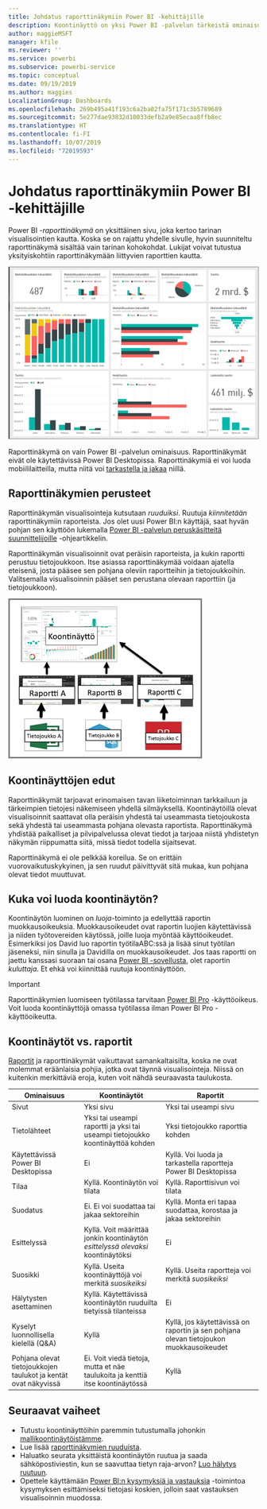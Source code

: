 ```yaml
---
title: Johdatus raporttinäkymiin Power BI -kehittäjille
description: Koontinäyttö on yksi Power BI -palvelun tärkeistä ominaisuuksista. Raporttinäkymä on yksittäinen sivu, jossa kerrotaan tarina visualisointien kautta.
author: maggieMSFT
manager: kfile
ms.reviewer: ''
ms.service: powerbi
ms.subservice: powerbi-service
ms.topic: conceptual
ms.date: 09/19/2019
ms.author: maggies
LocalizationGroup: Dashboards
ms.openlocfilehash: 269b495a41f193c6a2ba02fa75f171c3b5789689
ms.sourcegitcommit: 5e277dae93832d10033defb2a9e85ecaa8ffb8ec
ms.translationtype: HT
ms.contentlocale: fi-FI
ms.lasthandoff: 10/07/2019
ms.locfileid: "72019593"
---
```

# <a name="introduction-to-dashboards-for-power-bi-designers"></a>Johdatus raporttinäkymiin Power BI -kehittäjille

Power BI -*raporttinäkymä* on yksittäinen sivu, joka kertoo tarinan visualisointien kautta. Koska se on rajattu yhdelle sivulle, hyvin suunniteltu raporttinäkymä sisältää vain tarinan kohokohdat. Lukijat voivat tutustua yksityiskohtiin raporttinäkymään liittyvien raporttien kautta.

![Raporttinäkymä](media/service-dashboards/power-bi-dashboard2.png)

Raporttinäkymä on vain Power BI -palvelun ominaisuus. Raporttinäkymät eivät ole käytettävissä Power BI Desktopissa. Raporttinäkymiä ei voi luoda mobiililaitteilla, mutta niitä voi [tarkastella ja jakaa](mobile-apps-view-dashboard.md) niillä.

## <a name="dashboard-basics"></a>Raporttinäkymien perusteet 

Raporttinäkymän visualisointeja kutsutaan *ruuduiksi*. Ruutuja *kiinnitetään* raporttinäkymiin raporteista. Jos olet uusi Power BI:n käyttäjä, saat hyvän pohjan sen käyttöön lukemalla [Power BI -palvelun peruskäsitteitä suunnittelijoille](service-basic-concepts.md) -ohjeartikkelin.

Raporttinäkymän visualisoinnit ovat peräisin raporteista, ja kukin raportti perustuu tietojoukkoon. Itse asiassa raporttinäkymää voidaan ajatella eteisenä, josta pääsee sen pohjana oleviin raportteihin ja tietojoukkoihin. Valitsemalla visualisoinnin pääset sen perustana olevaan raporttiin (ja tietojoukkoon).

![Kaavio, jossa näkyy koontinäyttöjen, raporttien ja tietojoukkojen välinen suhde](media/service-dashboards/power-bi-diagram.png)

## <a name="advantages-of-dashboards"></a>Koontinäyttöjen edut
Raporttinäkymät tarjoavat erinomaisen tavan liiketoiminnan tarkkailuun ja tärkeimpien tietojesi näkemiseen yhdellä silmäyksellä. Koontinäytöillä olevat visualisoinnit saattavat olla peräisin yhdestä tai useammasta tietojoukosta sekä yhdestä tai useammasta pohjana olevasta raportista. Raporttinäkymä yhdistää paikalliset ja pilvipalvelussa olevat tiedot ja tarjoaa niistä yhdistetyn näkymän riippumatta siitä, missä tiedot todella sijaitsevat.

Raporttinäkymä ei ole pelkkää koreilua. Se on erittäin vuorovaikutuskykyinen, ja sen ruudut päivittyvät sitä mukaa, kun pohjana olevat tiedot muuttuvat.

## <a name="who-can-create-a-dashboard"></a>Kuka voi luoda koontinäytön?
Koontinäytön luominen on *luoja*-toiminto ja edellyttää raportin muokkausoikeuksia. Muokkausoikeudet ovat raportin luojien käytettävissä ja niiden työtovereiden käytössä, joille luoja myöntää käyttöoikeudet. Esimerkiksi jos David luo raportin työtilaABC:ssä ja lisää sinut työtilan jäseneksi, niin sinulla ja Davidilla on muokkausoikeudet. Jos taas raportti on jaettu kanssasi suoraan tai osana [Power BI -sovellusta](service-create-distribute-apps.md), olet raportin *kuluttaja*. Et ehkä voi kiinnittää ruutuja koontinäyttöön. 

> [!IMPORTANT]
> Raporttinäkymien luomiseen työtilassa tarvitaan [Power BI Pro](service-free-vs-pro.md) -käyttöoikeus. Voit luoda koontinäyttöjä omassa työtilassa ilman Power BI Pro -käyttöoikeutta.


## <a name="dashboards-versus-reports"></a>Koontinäytöt vs. raportit
[Raportit](service-reports.md) ja raporttinäkymät vaikuttavat samankaltaisilta, koska ne ovat molemmat eräänlaisia pohjia, jotka ovat täynnä visualisointeja. Niissä on kuitenkin merkittäviä eroja, kuten voit nähdä seuraavasta taulukosta.

| **Ominaisuus** | **Koontinäytöt** | **Raportit** |
| --- | --- | --- |
| Sivut |Yksi sivu |Yksi tai useampi sivu |
| Tietolähteet |Yksi tai useampi raportti ja yksi tai useampi tietojoukko koontinäyttöä kohden |Yksi tietojoukko raporttia kohden |
| Käytettävissä Power BI Desktopissa |Ei | Kyllä. Voi luoda ja tarkastella raportteja Power BI Desktopissa |
| Tilaa |Kyllä. Koontinäytön voi tilata |Kyllä. Raporttisivun voi tilata |
| Suodatus |Ei. Ei voi suodattaa tai jakaa sektoreihin |Kyllä. Monta eri tapaa suodattaa, korostaa ja jakaa sektoreihin |
| Esittelyssä |Kyllä. Voit määrittää jonkin koontinäytön *esittelyssä olevaksi* koontinäytöksi |Ei |
| Suosikki | Kyllä. Useita koontinäyttöjä voi merkitä *suosikeiksi* | Kyllä. Useita raportteja voi merkitä *suosikeiksi*
| Hälytysten asettaminen |Kyllä. Käytettävissä koontinäytön ruuduilta tietyissä tilanteissa |Ei |
| Kyselyt luonnollisella kielellä (Q&A) |Kyllä | Kyllä, jos käytettävissä on raportin ja sen pohjana olevan tietojoukon muokkausoikeudet |
| Pohjana olevat tietojoukkojen taulukot ja kentät ovat näkyvissä |Ei. Voit viedä tietoja, mutta et näe taulukoita ja kenttiä itse koontinäytössä |Kyllä |


## <a name="next-steps"></a>Seuraavat vaiheet
* Tutustu koontinäyttöihin paremmin tutustumalla johonkin [mallikoontinäytöistämme](sample-tutorial-connect-to-the-samples.md).
* Lue lisää [raporttinäkymien ruuduista](service-dashboard-tiles.md).
* Haluatko seurata yksittäistä koontinäytön ruutua ja saada sähköpostiviestin, kun se saavuttaa tietyn raja-arvon? [Luo hälytys ruutuun](service-set-data-alerts.md).
* Opettele käyttämään [Power BI:n kysymyksiä ja vastauksia](power-bi-tutorial-q-and-a.md) -toimintoa kysymyksen esittämiseksi tietojasi koskien, jolloin saat vastauksen visualisoinnin muodossa.
